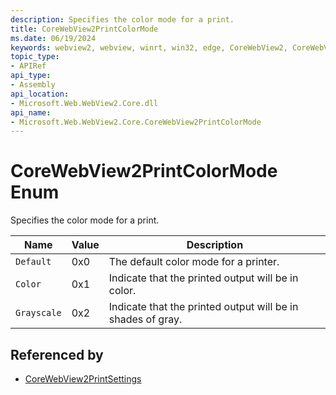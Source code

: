 ```yaml
---
description: Specifies the color mode for a print.
title: CoreWebView2PrintColorMode
ms.date: 06/19/2024
keywords: webview2, webview, winrt, win32, edge, CoreWebView2, CoreWebView2Controller, browser control, edge html, CoreWebView2PrintColorMode
topic_type:
- APIRef
api_type:
- Assembly
api_location:
- Microsoft.Web.WebView2.Core.dll
api_name:
- Microsoft.Web.WebView2.Core.CoreWebView2PrintColorMode
---
```


# CoreWebView2PrintColorMode Enum

Specifies the color mode for a print.

| Name |  Value | Description |
|--|--|--|
|`Default` | 0x0  |  The default color mode for a printer.|
|`Color` | 0x1  |  Indicate that the printed output will be in color.|
|`Grayscale` | 0x2  |  Indicate that the printed output will be in shades of gray.|


## Referenced by

- [CoreWebView2PrintSettings](corewebview2printsettings.md)
